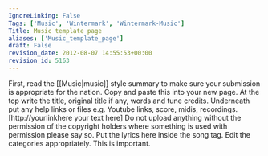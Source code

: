 ```yaml
---
IgnoreLinking: False
Tags: ['Music', 'Wintermark', 'Wintermark-Music']
Title: Music template page
aliases: ['Music_template_page']
draft: False
revision_date: 2012-08-07 14:55:53+00:00
revision_id: 5163
---
```


First, read the [[Music|music]] style summary to make sure your submission is appropriate for the nation. Copy and paste this into your new page.
At the top write the title, original title if any, words and tune credits.
Underneath put any help links or files e.g. Youtube links, score, midis, recordings. [http://yourlinkhere your text here] Do not upload anything without the permission of the copyright holders where something is used with permission please say so.
 Put the lyrics here inside the song tag.
Edit the categories appropriately. This is important.